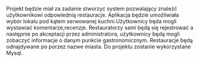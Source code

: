 Projekt będzie miał za zadanie stworzyć system pozwalający znaleźć użytkownikowi odpowiednią restauracje. Aplikacja będzie umożliwiała wybór lokalu pod kątem serwowanej kuchni.Użytkownicy będa mogli wystawiać komentarze,recenzje. Restauratorzy sami będą się rejestrować a następnie po akceptacji przez administratora, użytkownicy będą mogli zobaczyć informacje o danym punkcie gastronomicznym. Restauracje będą odnajdywane po porzez nazwe miasta. Do projektu zostanie wykorzystane Mysql.
